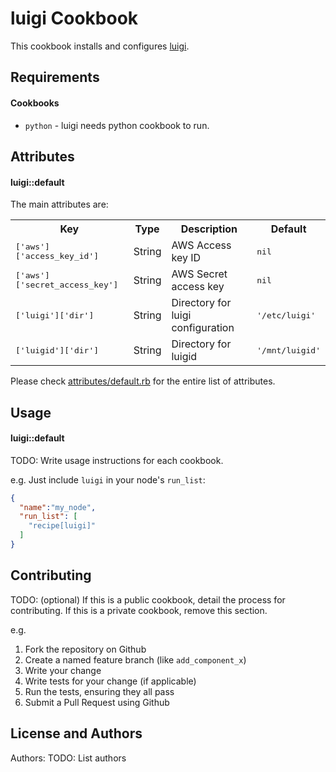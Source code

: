 luigi Cookbook
==============

This cookbook installs and configures [luigi](https://github.com/spotify/luigi).

Requirements
------------
#### Cookbooks
- `python` - luigi needs python cookbook to run.

Attributes
----------
#### luigi::default

The main attributes are:
<table>
  <tr>
    <th>Key</th>
    <th>Type</th>
    <th>Description</th>
    <th>Default</th>
  </tr>
  <tr>
    <td><tt>['aws']['access_key_id']</tt></td>
    <td>String</td>
    <td>AWS Access key ID</td>
    <td><tt>nil</tt></td>
  </tr>
  <tr>
    <td><tt>['aws']['secret_access_key']</tt></td>
    <td>String</td>
    <td>AWS Secret access key</td>
    <td><tt>nil</tt></td>
  </tr>
  <tr>
    <td><tt>['luigi']['dir']</tt></td>
    <td>String</td>
    <td>Directory for luigi configuration</td>
    <td><tt>'/etc/luigi'</tt></td>
  </tr>
  <tr>
    <td><tt>['luigid']['dir']</tt></td>
    <td>String</td>
    <td>Directory for luigid</td>
    <td><tt>'/mnt/luigid'</tt></td>
  </tr>
</table>

Please check [attributes/default.rb](attributes/default.rb)  for the entire list of attributes.

Usage
-----
#### luigi::default
TODO: Write usage instructions for each cookbook.

e.g.
Just include `luigi` in your node's `run_list`:

```json
{
  "name":"my_node",
  "run_list": [
    "recipe[luigi]"
  ]
}
```

Contributing
------------
TODO: (optional) If this is a public cookbook, detail the process for contributing. If this is a private cookbook, remove this section.

e.g.
1. Fork the repository on Github
2. Create a named feature branch (like `add_component_x`)
3. Write your change
4. Write tests for your change (if applicable)
5. Run the tests, ensuring they all pass
6. Submit a Pull Request using Github

License and Authors
-------------------
Authors: TODO: List authors
